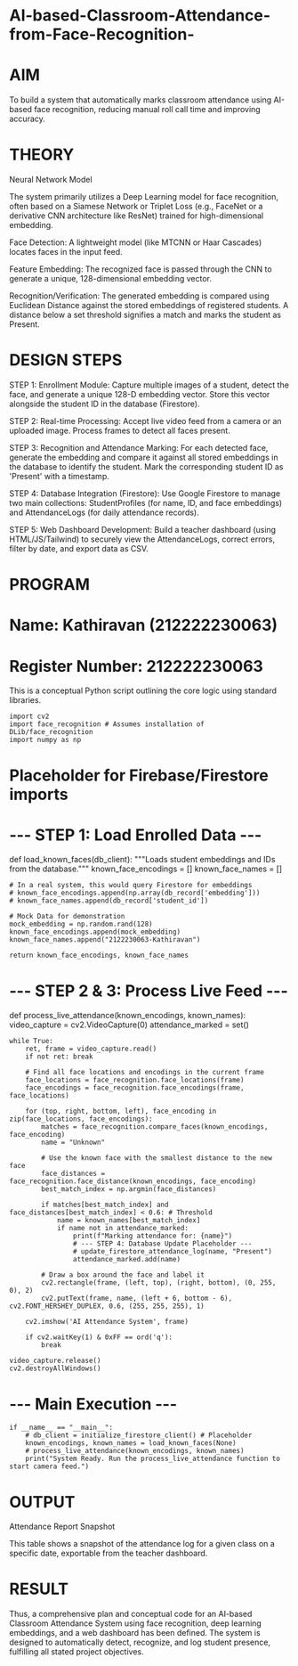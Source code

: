 # AI-based-Classroom-Attendance-from-Face-Recognition-



# AIM

To build a system that automatically marks classroom attendance using AI-based face recognition, reducing manual roll call time and improving accuracy.

# THEORY

Neural Network Model

The system primarily utilizes a Deep Learning model for face recognition, often based on a Siamese Network or Triplet Loss (e.g., FaceNet or a derivative CNN architecture like ResNet) trained for high-dimensional embedding.

Face Detection: A lightweight model (like MTCNN or Haar Cascades) locates faces in the input feed.

Feature Embedding: The recognized face is passed through the CNN to generate a unique, 128-dimensional embedding vector.

Recognition/Verification: The generated embedding is compared using Euclidean Distance against the stored embeddings of registered students. A distance below a set threshold signifies a match and marks the student as Present.

# DESIGN STEPS

STEP 1:
Enrollment Module: Capture multiple images of a student, detect the face, and generate a unique 128-D embedding vector. Store this vector alongside the student ID in the database (Firestore).

STEP 2:
Real-time Processing: Accept live video feed from a camera or an uploaded image. Process frames to detect all faces present.

STEP 3:
Recognition and Attendance Marking: For each detected face, generate the embedding and compare it against all stored embeddings in the database to identify the student. Mark the corresponding student ID as 'Present' with a timestamp.

STEP 4:
Database Integration (Firestore): Use Google Firestore to manage two main collections: StudentProfiles (for name, ID, and face embeddings) and AttendanceLogs (for daily attendance records).

STEP 5:
Web Dashboard Development: Build a teacher dashboard (using HTML/JS/Tailwind) to securely view the AttendanceLogs, correct errors, filter by date, and export data as CSV.

# PROGRAM

# Name: Kathiravan (212222230063)



# Register Number: 212222230063



This is a conceptual Python script outlining the core logic using standard libraries.
```
import cv2
import face_recognition # Assumes installation of DLib/face_recognition
import numpy as np
```
# Placeholder for Firebase/Firestore imports

# --- STEP 1: Load Enrolled Data ---
def load_known_faces(db_client):
    """Loads student embeddings and IDs from the database."""
    known_face_encodings = []
    known_face_names = []
    
    # In a real system, this would query Firestore for embeddings
    # known_face_encodings.append(np.array(db_record['embedding']))
    # known_face_names.append(db_record['student_id'])

    # Mock Data for demonstration
    mock_embedding = np.random.rand(128)
    known_face_encodings.append(mock_embedding)
    known_face_names.append("2122230063-Kathiravan")
    
    return known_face_encodings, known_face_names

# --- STEP 2 & 3: Process Live Feed ---
def process_live_attendance(known_encodings, known_names):
    video_capture = cv2.VideoCapture(0)
    attendance_marked = set()
    
    while True:
        ret, frame = video_capture.read()
        if not ret: break

        # Find all face locations and encodings in the current frame
        face_locations = face_recognition.face_locations(frame)
        face_encodings = face_recognition.face_encodings(frame, face_locations)

        for (top, right, bottom, left), face_encoding in zip(face_locations, face_encodings):
            matches = face_recognition.compare_faces(known_encodings, face_encoding)
            name = "Unknown"
            
            # Use the known face with the smallest distance to the new face
            face_distances = face_recognition.face_distance(known_encodings, face_encoding)
            best_match_index = np.argmin(face_distances)
            
            if matches[best_match_index] and face_distances[best_match_index] < 0.6: # Threshold
                name = known_names[best_match_index]
                if name not in attendance_marked:
                    print(f"Marking attendance for: {name}")
                    # --- STEP 4: Database Update Placeholder ---
                    # update_firestore_attendance_log(name, "Present")
                    attendance_marked.add(name)

            # Draw a box around the face and label it
            cv2.rectangle(frame, (left, top), (right, bottom), (0, 255, 0), 2)
            cv2.putText(frame, name, (left + 6, bottom - 6), cv2.FONT_HERSHEY_DUPLEX, 0.6, (255, 255, 255), 1)

        cv2.imshow('AI Attendance System', frame)
        
        if cv2.waitKey(1) & 0xFF == ord('q'):
            break

    video_capture.release()
    cv2.destroyAllWindows()

# --- Main Execution ---
```
if __name__ == "__main__":
    # db_client = initialize_firestore_client() # Placeholder
    known_encodings, known_names = load_known_faces(None)
    # process_live_attendance(known_encodings, known_names)
    print("System Ready. Run the process_live_attendance function to start camera feed.")

```



# OUTPUT

Attendance Report Snapshot

This table shows a snapshot of the attendance log for a given class on a specific date, exportable from the teacher dashboard.

# RESULT

Thus, a comprehensive plan and conceptual code for an AI-based Classroom Attendance System using face recognition, deep learning embeddings, and a web dashboard has been defined. The system is designed to automatically detect, recognize, and log student presence, fulfilling all stated project objectives.
